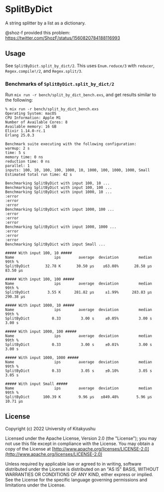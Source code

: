 # SplitByDict

A string splitter by a list as a dictionary.

@shoz-f provided this problem: https://twitter.com/ShozF/status/1560820784188116993

## Usage

See `SplitByDict.split_by_dict/2`.
This uses `Enum.reduce/3` with `reducer`, `Regex.compile!/2`, and `Regex.split/3`.

### Benchmarks of `SplitByDict.split_by_dict/2`

Run `mix run -r bench/split_by_dict_bench.exs`, and get results similar to the following:

```
% mix run -r bench/split_by_dict_bench.exs
Operating System: macOS
CPU Information: Apple M1
Number of Available Cores: 8
Available memory: 16 GB
Elixir 1.14.0-rc.1
Erlang 25.0.3

Benchmark suite executing with the following configuration:
warmup: 2 s
time: 5 s
memory time: 0 ns
reduction time: 0 ns
parallel: 1
inputs: 100, 10, 100, 100, 1000, 10, 1000, 100, 1000, 1000, Small
Estimated total run time: 42 s

Benchmarking SplitByDict with input 100, 10 ...
Benchmarking SplitByDict with input 100, 100 ...
Benchmarking SplitByDict with input 1000, 10 ...
:error
:error
:error
Benchmarking SplitByDict with input 1000, 100 ...
:error
:error
:error
Benchmarking SplitByDict with input 1000, 1000 ...
:error
:error
:error
Benchmarking SplitByDict with input Small ...

##### With input 100, 10 #####
Name                  ips        average  deviation         median         99th %
SplitByDict       32.78 K       30.50 μs    ±63.08%       28.58 μs       83.50 μs

##### With input 100, 100 #####
Name                  ips        average  deviation         median         99th %
SplitByDict        3.55 K      281.82 μs     ±1.99%      283.83 μs      290.38 μs

##### With input 1000, 10 #####
Name                  ips        average  deviation         median         99th %
SplitByDict          0.33         3.00 s     ±0.05%         3.00 s         3.00 s

##### With input 1000, 100 #####
Name                  ips        average  deviation         median         99th %
SplitByDict          0.33         3.00 s     ±0.01%         3.00 s         3.00 s

##### With input 1000, 1000 #####
Name                  ips        average  deviation         median         99th %
SplitByDict          0.33         3.05 s     ±0.10%         3.05 s         3.05 s

##### With input Small #####
Name                  ips        average  deviation         median         99th %
SplitByDict      100.39 K        9.96 μs   ±849.48%        5.96 μs       10.71 μs
```

## License

Copyright (c) 2022 University of Kitakyushu

Licensed under the Apache License, Version 2.0 (the "License");
you may not use this file except in compliance with the License.
You may obtain a copy of the License at [http://www.apache.org/licenses/LICENSE-2.0](http://www.apache.org/licenses/LICENSE-2.0)

Unless required by applicable law or agreed to in writing, software
distributed under the License is distributed on an "AS IS" BASIS,
WITHOUT WARRANTIES OR CONDITIONS OF ANY KIND, either express or implied.
See the License for the specific language governing permissions and
limitations under the License.


